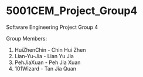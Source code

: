 # 5001CEM_Project_Group4
Software Engineering Project
Group 4

Group Members:
1. HuiZhenChin - Chin Hui Zhen
2. Lian-Yu-Jia - Lian Yu Jia
3. PehJiaXuan - Peh Jia Xuan
4. 101Wizard - Tan Jia Quan
